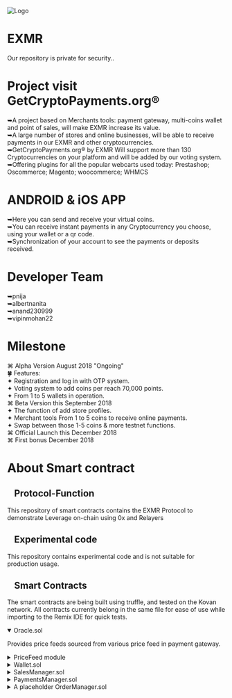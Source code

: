 ![Logo](https://github.com/eXMRcoin/Ethereum-Monero/blob/master/eXMR-master/logo1.png?raw=true)
# EXMR 
Our repository is private for security.. 
# Project visit GetCryptoPayments.org®
➥A project based on Merchants tools: payment gateway, multi-coins wallet and point of sales, will make EXMR increase its value.<br> 
➥A large number of stores and online businesses, will be able to receive payments in our EXMR and other cryptocurrencies.<br>
➥GetCryptoPayments.org® by EXMR  Will support more than 130 Cryptocurrencies on your platform and will be added by our voting system.<br>
➥Offering plugins for all the popular webcarts used today: Prestashop; Oscommerce; Magento; woocommerce; WHMCS

# ANDROID & iOS APP<br>
➥Here you can send and receive your virtual coins.<br>
➥You can receive instant payments in any Cryptocurrency you choose, using your wallet or a qr code. <br>
➥Synchronization of your account to see the payments or deposits received.<br>

# Developer Team<br>
➥pnija<br>
➥albertnanita<br>
➥anand230999<br>
➥vipinmohan22<br>

# Milestone<br>
⌘ Alpha Version August 2018 "Ongoing"<br>
 🍀 Features: <br>
✦ Registration and log in with OTP system.<br>
✦ Voting system to add coins per reach 70,000 points.<br> 
✦ From 1 to 5 wallets in operation.<br> 
⌘ Beta Version this September 2018<br>
✦ The function of add store profiles. <br>
✦ Merchant tools From 1 to 5 coins to receive online payments.<br>
✦ Swap between those 1-5 coins & more testnet functions.<br>
⌘ Official Launch this December 2018<br>
⌘ First bonus December 2018 <br>
# About Smart contract 
 <article class="markdown-body entry-content" itemprop="text"><h1><a href="#protocol-Function" aria-hidden="true" class="anchor" id="user-content-protocol-demo"><svg aria-hidden="true" class="octicon octicon-link" height="16" version="1.1" viewBox="0 0 16 16" width="16"><path fill-rule="evenodd" d=""></path></svg></a>Protocol-Function</h1>
<p>This repository of smart contracts contains the EXMR Protocol to demonstrate Leverage on-chain using 0x and Relayers</p>
<h1><a href="#experimental-code" aria-hidden="true" class="anchor" id="user-content-experimental-code"><svg aria-hidden="true" class="octicon octicon-link" height="16" version="1.1" viewBox="0 0 16 16" width="16"><path fill-rule="evenodd" d=""></path></svg></a>Experimental code</h1>
<p>This repository contains experimental code and is not suitable for production usage.</p>
<h1><a href="#smart-contracts" aria-hidden="true" class="anchor" id="user-content-smart-contracts"><svg aria-hidden="true" class="octicon octicon-link" height="16" version="1.1" viewBox="0 0 16 16" width="16"><path fill-rule="evenodd" d=""></path></svg></a>Smart Contracts</h1>
<p>The smart contracts are being built using truffle, and tested on the Kovan network. All contracts currently belong in the same file for ease of use while importing to the Remix IDE for quick tests.</p>
<details open="">
    <summary>
        Oracle.sol
    </summary>
    <p>
        Provides price feeds sourced from various price feed in payment gateway.
    </p>
</details>
<details>
    <summary>
      PriceFeed module
    </summary>
    <p>
        We will be use price feed from api.coinmarketcap.com via Oraclize. This module will be open to users who can add their own tokens inside our Payment Gateway (extend token.sol)
    </p>
</details>
<details>
    <summary>
      Wallet.sol
    </summary>
    <p>Contains business logic to calculate price, Margin account, &amp; EXMR balances. Also calculates margin balances.
    </p>
</details>
<details>
    <summary>
      SalesManager.sol
    </summary>
    <p>Handles accounts. Contains simple Payments operations on Sales objectives.
    </p>
</details>
<details>
    <summary>
      PaymentsManager.sol
    </summary>
    <p>Handles positions. Contains simple Sales operations on Payments objectives.
    </p>
</details>
<details>
    <summary>
      A placeholder OrderManager.sol
    </summary>
    <p>Temporarily handles orders for demo purposes.
    </p>
</details>
</article>
